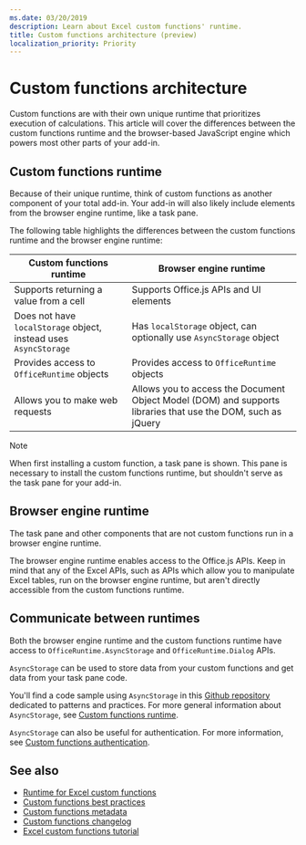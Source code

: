 ```yaml
---
ms.date: 03/20/2019
description: Learn about Excel custom functions' runtime. 
title: Custom functions architecture (preview)
localization_priority: Priority
---
```

# Custom functions architecture

 Custom functions are with their own unique runtime that prioritizes execution of calculations. This article will cover the differences between the custom functions runtime and the browser-based JavaScript engine which powers most other parts of your add-in.

## Custom functions runtime

Because of their unique runtime, think of custom functions as another component of your total add-in. Your add-in will also likely include elements from the browser engine runtime, like a task pane.

The following table highlights the differences between the custom functions runtime and the browser engine runtime:

| Custom functions runtime 	| Browser engine runtime 	|
|------------------------------------------------------------------	|--------------------------------------------------------------------------------------------------------------	|
| Supports returning a value from a cell 	| Supports Office.js APIs and UI elements 	|
| Does not have `localStorage` object, instead uses `AsyncStorage` 	| Has `localStorage` object, can optionally use `AsyncStorage` object 	|
| Provides access to `OfficeRuntime` objects 	| Provides access to `OfficeRuntime` objects 	|
| Allows you to make web requests 	| Allows you to access the Document Object Model (DOM) and supports libraries that use the DOM, such as jQuery 	|

>[!NOTE]
> When first installing a custom function, a task pane is shown. This pane is necessary to install the custom functions runtime, but shouldn't serve as the task pane for your add-in.

## Browser engine runtime

The task pane and other components that are not custom functions run in a browser engine runtime.

The browser engine runtime enables access to the Office.js APIs. Keep in mind that any of the Excel APIs, such as APIs which allow you to manipulate Excel tables, run on the browser engine runtime, but aren't directly accessible from the custom functions runtime.

## Communicate between runtimes

Both the browser engine runtime and the custom functions runtime have access to `OfficeRuntime.AsyncStorage` and `OfficeRuntime.Dialog` APIs.

`AsyncStorage` can be used to store data from your custom functions and get data from your task pane code.

You'll find a code sample using `AsyncStorage` in this [Github repository](https://github.com/OfficeDev/PnP-OfficeAddins/tree/master/Excel-custom-functions/AsyncStorage) dedicated to patterns and practices.
For more general information about `AsyncStorage`, see [Custom functions runtime](./custom-functions-runtime.md).

`AsyncStorage` can also be useful for authentication. For more information, see [Custom functions authentication](custom-functions-authentication.md).

## See also

* [Runtime for Excel custom functions](custom-functions-runtime.md)
* [Custom functions best practices](custom-functions-best-practices.md)
* [Custom functions metadata](custom-functions-json.md)
* [Custom functions changelog](custom-functions-changelog.md)
* [Excel custom functions tutorial](../tutorials/excel-tutorial-create-custom-functions.md)
